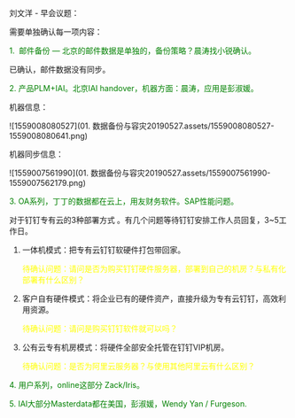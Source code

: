 刘文洋 - 早会议题：

需要单独确认每一项内容：

<font color=#008000>1.  邮件备份 —  北京的邮件数据是单独的，备份策略？晨涛找小锐确认。</font>

已确认，邮件数据没有同步。

<font color=#008000>2. 产品PLM+IAI。北京IAI handover，机器方面：晨涛，应用是彭淑媛。</font>

机器信息：

![1559008080527](01. 数据备份与容灾20190527.assets/1559008080527-1559008080641.png)

机器同步信息：

![1559007561990](01. 数据备份与容灾20190527.assets/1559007561990-1559007562179.png)

<font color=#008000>3. OA系列，丁丁的数据都在云上，用友财务软件。SAP性能问题。</font>

对于钉钉专有云的3种部署方式 。有几个问题等待钉钉安排工作人员回复，3~5工作日。

1. 一体机模式：把专有云钉钉软硬件打包带回家。

   <font color=yellow>待确认问题：请问是否为购买钉钉硬件服务器，部署到自己的机房？与私有化部署有什么区别？</font>

2. 客户自有硬件模式：将企业已有的硬件资产，直接升级为专有云钉钉，高效利用资源。

   <font color=yellow>待确认问题：请问是购买钉钉软件就可以吗？</font>

3. 公有云专有机房模式：将硬件全部安全托管在钉钉VIP机房。

   <font color=yellow>待确认问题：是否为阿里云服务器？与使用其他阿里云有什么区别？</font>

<font color=#008000>4. 用户系列，online这部分 Zack/Iris。</font>

<font color=#008000>5. IAI大部分Masterdata都在美国，彭淑媛，Wendy Yan /      Furgeson.</font>
